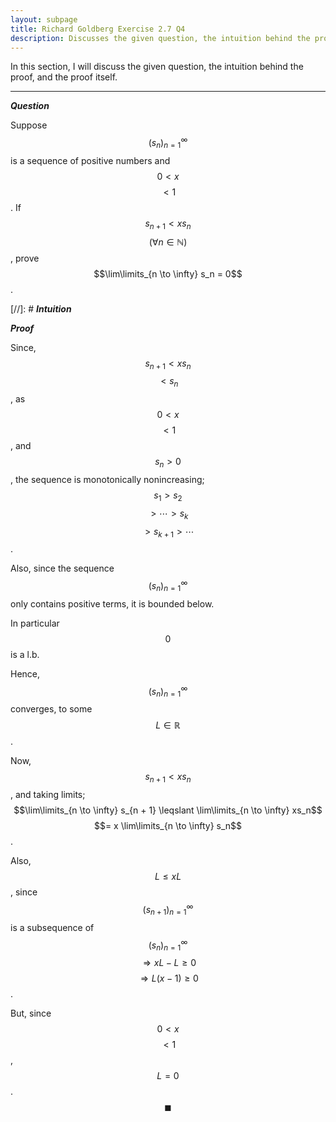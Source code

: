 ```yaml
---
layout: subpage
title: Richard Goldberg Exercise 2.7 Q4
description: Discusses the given question, the intuition behind the proof, and the proof itself
---
```


In this section, I will discuss the given question, the intuition behind the proof, and the
proof itself.

---

_**Question**_

Suppose $$(s_n)_{n=1}^\infty$$ is a sequence of positive numbers and $$0 < x$$ $$< 1$$. If
$$s_{n + 1} < xs_n$$ $$(\forall n \in \mathbb{N})$$, prove $$\lim\limits_{n \to \infty} s_n = 0$$.

[//]: # _**Intuition**_

_**Proof**_

Since, $$s_{n + 1} < xs_n$$ $$< s_n$$, as $$0 < x$$ $$< 1$$, and $$s_n > 0$$, the sequence
is monotonically nonincreasing; $$s_1 > s_2$$ $$> \cdots > s_k$$ $$> s_{k + 1} > \cdots$$.

Also, since the sequence $$(s_n)_{n=1}^\infty$$ only contains positive terms, it is
bounded below.

In particular $$0$$ is a l.b.

Hence, $$(s_n)_{n=1}^\infty$$ converges, to some $$L \in \mathbb{R}$$.

Now, $$s_{n + 1} < xs_n$$, and taking limits;
$$\lim\limits_{n \to \infty} s_{n + 1} \leqslant \lim\limits_{n \to \infty} xs_n$$
$$= x \lim\limits_{n \to \infty} s_n$$.

Also, $$L \leqslant xL$$, since $$(s_{n + 1})_{n=1}^\infty$$ is a subsequence of
$$(s_n)_{n=1}^\infty$$ $$\Longrightarrow xL - L \geqslant 0$$
$$\Longrightarrow L(x - 1) \geqslant 0$$.

But, since $$0 < x$$ $$< 1$$, $$L = 0$$. $$\blacksquare$$
